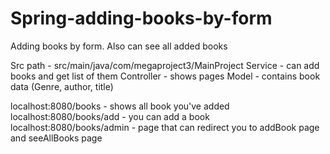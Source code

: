 # Spring-adding-books-by-form
Adding books by form. Also can see all added books

Src path - src/main/java/com/megaproject3/MainProject
Service - can add books and get list of them
Controller - shows pages
Model - contains book data (Genre, author, title)

localhost:8080/books - shows all book you've added
localhost:8080/books/add - you can add a book
localhost:8080/books/admin - page that can redirect you to addBook page and seeAllBooks page
